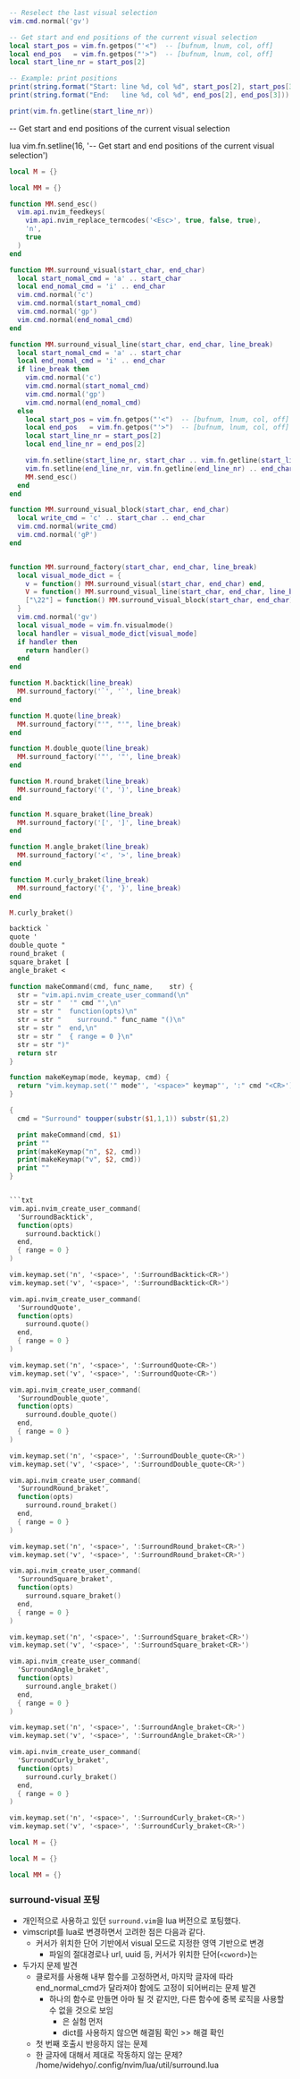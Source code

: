 ```lua
-- Reselect the last visual selection
vim.cmd.normal('gv')

-- Get start and end positions of the current visual selection
local start_pos = vim.fn.getpos("'<")  -- [bufnum, lnum, col, off]
local end_pos   = vim.fn.getpos("'>")  -- [bufnum, lnum, col, off]
local start_line_nr = start_pos[2]

-- Example: print positions
print(string.format("Start: line %d, col %d", start_pos[2], start_pos[3]))
print(string.format("End:   line %d, col %d", end_pos[2], end_pos[3]))

print(vim.fn.getline(start_line_nr))
```
-- Get start and end positions of the current visual selection

lua vim.fn.setline(16, '-- Get start and end positions of the current visual selection')

```lua
local M = {}

local MM = {}

function MM.send_esc()
  vim.api.nvim_feedkeys(
    vim.api.nvim_replace_termcodes('<Esc>', true, false, true),
    'n',
    true
  )
end

function MM.surround_visual(start_char, end_char)
  local start_nomal_cmd = 'a' .. start_char
  local end_nomal_cmd = 'i' .. end_char
  vim.cmd.normal('c')
  vim.cmd.normal(start_nomal_cmd)
  vim.cmd.normal('gp')
  vim.cmd.normal(end_nomal_cmd)
end

function MM.surround_visual_line(start_char, end_char, line_break)
  local start_nomal_cmd = 'a' .. start_char
  local end_nomal_cmd = 'i' .. end_char
  if line_break then
    vim.cmd.normal('c')
    vim.cmd.normal(start_nomal_cmd)
    vim.cmd.normal('gp')
    vim.cmd.normal(end_nomal_cmd)
  else
    local start_pos = vim.fn.getpos("'<")  -- [bufnum, lnum, col, off]
    local end_pos   = vim.fn.getpos("'>")  -- [bufnum, lnum, col, off]
    local start_line_nr = start_pos[2]
    local end_line_nr = end_pos[2]

    vim.fn.setline(start_line_nr, start_char .. vim.fn.getline(start_line_nr))
    vim.fn.setline(end_line_nr, vim.fn.getline(end_line_nr) .. end_char)
    MM.send_esc()
  end
end

function MM.surround_visual_block(start_char, end_char)
  local write_cmd = 'c' .. start_char .. end_char
  vim.cmd.normal(write_cmd)
  vim.cmd.normal('gP')
end


function MM.surround_factory(start_char, end_char, line_break)
  local visual_mode_dict = {
    v = function() MM.surround_visual(start_char, end_char) end,
    V = function() MM.surround_visual_line(start_char, end_char, line_break) end,
    ["\22"] = function() MM.surround_visual_block(start_char, end_char) end
  }
  vim.cmd.normal('gv')
  local visual_mode = vim.fn.visualmode()
  local handler = visual_mode_dict[visual_mode]
  if handler then
    return handler()
  end
end

function M.backtick(line_break)
  MM.surround_factory('`', '`', line_break)
end

function M.quote(line_break)
  MM.surround_factory("'", "'", line_break)
end

function M.double_quote(line_break)
  MM.surround_factory('"', '"', line_break)
end

function M.round_braket(line_break)
  MM.surround_factory('(', ')', line_break)
end

function M.square_braket(line_break)
  MM.surround_factory('[', ']', line_break)
end

function M.angle_braket(line_break)
  MM.surround_factory('<', '>', line_break)
end

function M.curly_braket(line_break)
  MM.surround_factory('{', '}', line_break)
end

M.curly_braket()
```


```txt
backtick `
quote '
double_quote "
round_braket (
square_braket [
angle_braket <
```

```awk
function makeCommand(cmd, func_name,    str) {
  str = "vim.api.nvim_create_user_command(\n"
  str = str "  '" cmd "',\n"
  str = str "  function(opts)\n"
  str = str "    surround." func_name "()\n"
  str = str "  end,\n"
  str = str "  { range = 0 }\n"
  str = str ")"
  return str
}

function makeKeymap(mode, keymap, cmd) {
  return "vim.keymap.set('" mode"', '<space>" keymap"', ':" cmd "<CR>')"
}

{
  cmd = "Surround" toupper(substr($1,1,1)) substr($1,2)

  print makeCommand(cmd, $1)
  print ""
  print(makeKeymap("n", $2, cmd))
  print(makeKeymap("v", $2, cmd))
  print ""
}


```txt
vim.api.nvim_create_user_command(
  'SurroundBacktick',
  function(opts)
    surround.backtick()
  end,
  { range = 0 }
)

vim.keymap.set('n', '<space>', ':SurroundBacktick<CR>')
vim.keymap.set('v', '<space>', ':SurroundBacktick<CR>')

vim.api.nvim_create_user_command(
  'SurroundQuote',
  function(opts)
    surround.quote()
  end,
  { range = 0 }
)

vim.keymap.set('n', '<space>', ':SurroundQuote<CR>')
vim.keymap.set('v', '<space>', ':SurroundQuote<CR>')

vim.api.nvim_create_user_command(
  'SurroundDouble_quote',
  function(opts)
    surround.double_quote()
  end,
  { range = 0 }
)

vim.keymap.set('n', '<space>', ':SurroundDouble_quote<CR>')
vim.keymap.set('v', '<space>', ':SurroundDouble_quote<CR>')

vim.api.nvim_create_user_command(
  'SurroundRound_braket',
  function(opts)
    surround.round_braket()
  end,
  { range = 0 }
)

vim.keymap.set('n', '<space>', ':SurroundRound_braket<CR>')
vim.keymap.set('v', '<space>', ':SurroundRound_braket<CR>')

vim.api.nvim_create_user_command(
  'SurroundSquare_braket',
  function(opts)
    surround.square_braket()
  end,
  { range = 0 }
)

vim.keymap.set('n', '<space>', ':SurroundSquare_braket<CR>')
vim.keymap.set('v', '<space>', ':SurroundSquare_braket<CR>')

vim.api.nvim_create_user_command(
  'SurroundAngle_braket',
  function(opts)
    surround.angle_braket()
  end,
  { range = 0 }
)

vim.keymap.set('n', '<space>', ':SurroundAngle_braket<CR>')
vim.keymap.set('v', '<space>', ':SurroundAngle_braket<CR>')

vim.api.nvim_create_user_command(
  'SurroundCurly_braket',
  function(opts)
    surround.curly_braket()
  end,
  { range = 0 }
)

vim.keymap.set('n', '<space>', ':SurroundCurly_braket<CR>')
vim.keymap.set('v', '<space>', ':SurroundCurly_braket<CR>')
```



```lua
local M = {}

```



```lua
local M = {}

local MM = {}
```



### surround-visual 포팅
- 개인적으로 사용하고 있던 `surround.vim`을 lua 버전으로 포팅했다.
- vimscript를 lua로 변경하면서 고려한 점은 다음과 같다.
  - 커서가 위치한 단어 기반에서 visual 모드로 지정한 영역 기반으로 변경
    - 파일의 절대경로나 url, uuid 등, 커서가 위치한 단어(`<cword>`)는
- 두가지 문제 발견
  - 클로저를 사용해 내부 함수를 고정하면서, 마지막 글자에 따라 end_normal_cmd가 달라져야 함에도 고정이 되어버리는 문제 발견
    - 하나의 함수로 만들면 아마 될 것 같지만, 다른 함수에 중복 로직을 사용할 수 없을 것으로 보임
      - 은 실험 먼저
      - dict를 사용하지 않으면 해결됨 확인 >> 해결 확인
  - 첫 번째 호출시 반응하지 않는 문제
  - 한 글자에 대해서 제대로 작동하지 않는 문제?
/home/widehyo/.config/nvim/lua/util/surround.lua
